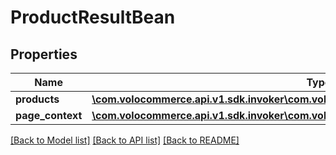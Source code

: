 # ProductResultBean

## Properties
Name | Type | Description | Notes
------------ | ------------- | ------------- | -------------
**products** | [**\com.volocommerce.api.v1.sdk.invoker\com.volocommerce.api.v1.sdk.model\ProductBean[]**](ProductBean.md) |  | [optional] 
**page_context** | [**\com.volocommerce.api.v1.sdk.invoker\com.volocommerce.api.v1.sdk.model\PageContext**](PageContext.md) |  | [optional] 

[[Back to Model list]](../README.md#documentation-for-models) [[Back to API list]](../README.md#documentation-for-api-endpoints) [[Back to README]](../README.md)



